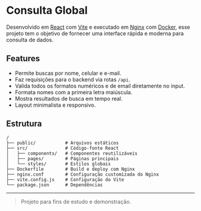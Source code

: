 # Consulta Global

Desenvolvido em [React](https://react.dev/) com [Vite](https://vitejs.dev/) e executado em [Nginx](https://nginx.com/) com [Docker](https://docker.com/), esse projeto tem o objetivo de fornecer uma interface rápida e moderna para consulta de dados.

## Features

- Permite buscas por nome, celular e e-mail.
- Faz requisições para o backend via rotas `/api`.
- Valida todos os formatos numéricos e de email diretamente no input.
- Formata nomes com a primeira letra maiúscula.
- Mostra resultados de busca em tempo real.
- Layout minimalista e responsivo.

## Estrutura

```
/
├── public/           # Arquivos estáticos
├── src/              # Código-fonte React
│   ├── components/   # Componentes reutilizáveis
│   ├── pages/        # Páginas principais
│   └── styles/       # Estilos globais
├── Dockerfile        # Build e deploy com Nginx
├── nginx.conf        # Configuração customizada do Nginx
├── vite.config.js    # Configuração do Vite
└── package.json      # Dependências
```

---

> Projeto para fins de estudo e demonstração.